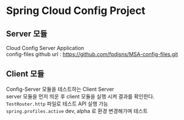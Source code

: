 # Spring Cloud Config Project

## Server 모듈

Cloud Config Server Application  
config-files github url : https://github.com/fpdjsns/MSA-config-files.git

## Client 모듈

Config-Server 모듈을 테스트하는 Client Server  
server 모듈을 먼저 띄운 후 client 모듈을 실행 시켜 결과를 확인한다.  
`TestRouter.http` 파일로 테스트 API 실행 가능  
`spring.profiles.active` dev, alpha 로 환경 변경해가며 테스트  
